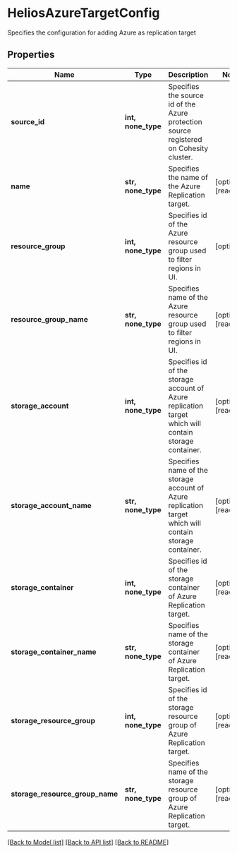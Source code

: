 # HeliosAzureTargetConfig

Specifies the configuration for adding Azure as replication target

## Properties
Name | Type | Description | Notes
------------ | ------------- | ------------- | -------------
**source_id** | **int, none_type** | Specifies the source id of the Azure protection source registered on Cohesity cluster. | 
**name** | **str, none_type** | Specifies the name of the Azure Replication target. | [optional] [readonly] 
**resource_group** | **int, none_type** | Specifies id of the Azure resource group used to filter regions in UI. | [optional] 
**resource_group_name** | **str, none_type** | Specifies name of the Azure resource group used to filter regions in UI. | [optional] [readonly] 
**storage_account** | **int, none_type** | Specifies id of the storage account of Azure replication target which will contain storage container. | [optional] [readonly] 
**storage_account_name** | **str, none_type** | Specifies name of the storage account of Azure replication target which will contain storage container. | [optional] [readonly] 
**storage_container** | **int, none_type** | Specifies id of the storage container of Azure Replication target. | [optional] [readonly] 
**storage_container_name** | **str, none_type** | Specifies name of the storage container of Azure Replication target. | [optional] [readonly] 
**storage_resource_group** | **int, none_type** | Specifies id of the storage resource group of Azure Replication target. | [optional] [readonly] 
**storage_resource_group_name** | **str, none_type** | Specifies name of the storage resource group of Azure Replication target. | [optional] [readonly] 

[[Back to Model list]](../README.md#documentation-for-models) [[Back to API list]](../README.md#documentation-for-api-endpoints) [[Back to README]](../README.md)


